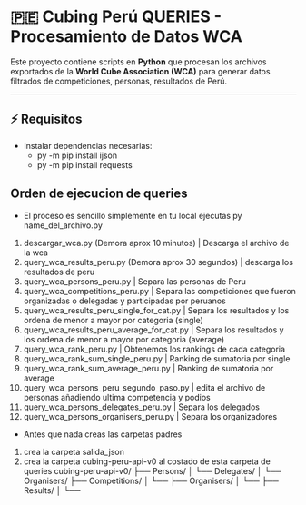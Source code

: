 # 🇵🇪 Cubing Perú QUERIES - Procesamiento de Datos WCA

Este proyecto contiene scripts en **Python** que procesan los archivos exportados de la **World Cube Association (WCA)** para generar datos filtrados de competiciones, personas, resultados de Perú.

---

## ⚡ Requisitos

- Instalar dependencias necesarias:
  - py -m pip install ijson
  - py -m pip install requests

## Orden de ejecucion de queries

- El proceso es sencillo simplemente en tu local ejecutas py name_del_archivo.py
1. descargar_wca.py (Demora aprox 10 minutos) | Descarga el archivo de la wca
2. query_wca_results_peru.py (Demora aprox 30 segundos) | descarga los resultados de peru
3. query_wca_persons_peru.py | Separa las personas de Peru
4. query_wca_competitions_peru.py | Separa las competiciones que fueron organizadas o delegadas y participadas por peruanos
5. query_wca_results_peru_single_for_cat.py | Separa los resultados y los ordena de menor a mayor por categoria (single)
6. query_wca_results_peru_average_for_cat.py | Separa los resultados y los ordena de menor a mayor por categoria (average)
7. query_wca_rank_peru.py | Obtenemos los rankings de cada categoria
8. query_wca_rank_sum_single_peru.py | Ranking de sumatoria por single
9. query_wca_rank_sum_average_peru.py | Ranking de sumatoria por average
10. query_wca_persons_peru_segundo_paso.py | edita el archivo de personas añadiendo ultima competencia y podios
11. query_wca_persons_delegates_peru.py | Separa los delegados
12. query_wca_persons_organisers_peru.py | Separa los organizadores

- Antes que nada creas las carpetas padres 
1. crea la carpeta salida_json
2. crea la carpeta cubing-peru-api-v0 al costado de esta carpeta de queries
cubing-peru-api-v0/
├── Persons/
│   └── Delegates/
│   └── Organisers/
├── Competitions/
│   └── 
├── Organisers/
│   └── 
├── Results/
│   └── 